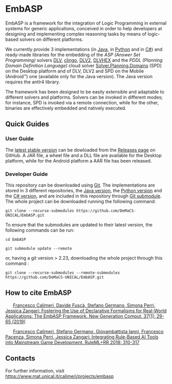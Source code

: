 # EmbASP

EmbASP is a framework for the integration of Logic Programming in external systems for generic applications, conceived in order to help developers at designing and implementing complex reasoning tasks by means of logic-based solvers on different platforms.

We currently provide 3 implementations (in [Java](https://www.java.com), in [Python](https://www.python.org) and in [C#](https://docs.microsoft.com/dotnet/csharp/language-reference/)) and ready-made libraries for the embedding of the _ASP (Answer Set Programming)_ solvers [DLV](http://www.dlvsystem.com/dlv), [clingo](https://potassco.org/clingo), [DLV2](https://www.mat.unical.it/DLV2), [DLVHEX](http://www.kr.tuwien.ac.at/research/systems/dlvhex/) and the _PDDL (Planning Domain Definition Language)_ cloud solver [Solver.Planning.Domains](http://solver.planning.domains) (SPD) on the Desktop platform and of DLV, DLV2 and SPD on the Mobile (Android™) one (available only for the Java version). The Java version requires the antlr4 library.

The framework has been designed to be easily extensible and adaptable to different solvers and platforms. Solvers can be invoked in different modes; for instance, SPD is invoked via a remote connection, while for the other, binaries are effectively embedded and natively executed.

## Quick Guides

### User Guide

The [latest stable version](https://github.com/DeMaCS-UNICAL/EmbASP/releases/latest) can be dowloaded from the [Releases page](https://github.com/DeMaCS-UNICAL/EmbASP/releases) on GitHub.
A JAR file, a wheel file and a DLL file are available for the Desktop platform, while for the Android platform a AAR file has been released.

### Developer Guide

This repository can be downloaded using [Git](https://git-scm.com/). The implementations are stored in 3 different repositories, the [Java version](https://github.com/DeMaCS-UNICAL/EmbASP-Java), the [Python version](https://github.com/DeMaCS-UNICAL/EmbASP-Python) and the [C# version](https://github.com/DeMaCS-UNICAL/EmbASP-CSharp), and are included in this repository through [Git submodule](https://git-scm.com/book/it/v2/Git-Tools-Submodules). The whole project can be downloaded running the following command:

`git clone --recurse-submodules https://github.com/DeMaCS-UNICAL/EmbASP.git`

To ensure that the submodules are updated to their latest version, the following commands can be run:

`cd EmbASP`

`git submodule update --remote`

or, having a git version > 2.23, downloading the whole project through this command :

`git clone --recurse-submodules --remote-submodules https://github.com/DeMaCS-UNICAL/EmbASP.git`

## How to cite EmbASP


[<img src="https://magentaorg.com/wp-content/uploads/2019/05/cropped-Pink-Square@20x-250x250.png" alt title="Journal Article" width="12" height="12" />](https://dblp.org/rec/journals/ngc/CalimeriFGPZ19) [<img src="https://dblp.org/img/paper.dark.hollow.16x16.png" alt title="Download Article" />](https://doi.org/10.1007/s00354-018-0046-2) [<img src="https://dblp.org/img/download.dark.hollow.16x16.png" alt title="Export Citation" />](https://dblp.org/rec/bibtex/journals/ngc/CalimeriFGPZ19) [Francesco Calimeri, Davide Fuscà, Stefano Germano, Simona Perri, Jessica Zangari: Fostering the Use of Declarative Formalisms for Real-World Applications: The EmbASP Framework. New Generation Comput. 37(1): 29-65 (2019)](https://dblp.org/rec/journals/ngc/CalimeriFGPZ19)




[<img src="https://www.americasfinestlabels.com/includes/work/image_cache/bacf5e49815c98b8fc5f347cabf7a54b.thumb.jpg" alt title="Conference Paper" width="12" height="12" />](https://dblp.org/rec/conf/ruleml/CalimeriGIPPZ18) [<img src="https://dblp.org/img/paper.dark.hollow.16x16.png" alt title="Download Paper" />](https://doi.org/10.1007/978-3-319-99906-7_23) [<img src="https://dblp.org/img/download.dark.hollow.16x16.png" alt title="Export Citation" />](https://dblp.org/rec/bibtex/conf/ruleml/CalimeriGIPPZ18) [Francesco Calimeri, Stefano Germano, Giovambattista Ianni, Francesco Pacenza, Simona Perri, Jessica Zangari: Integrating Rule-Based AI Tools into Mainstream Game Development. RuleML+RR 2018: 310-317](https://dblp.org/rec/conf/ruleml/CalimeriGIPPZ18)

## Contacts
For further information, visit https://www.mat.unical.it/calimeri/projects/embasp
